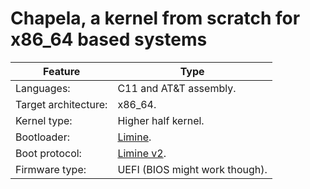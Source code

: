 # Chapela, a kernel from scratch for x86_64 based systems

| Feature              | Type                          |
| -------------------- | ----------------------------- |
| Languages:           |C11 and AT&T assembly.      |
| Target architecture: |x86_64.                        |
| Kernel type:         |Higher half kernel.            |
| Bootloader:          |[Limine](https://github.com/limine-bootloader/limine).|
| Boot protocol:       |[Limine v2](https://github.com/limine-bootloader/limine/blob/v8.x/PROTOCOL.md).|
| Firmware type:       |UEFI (BIOS might work though). |
